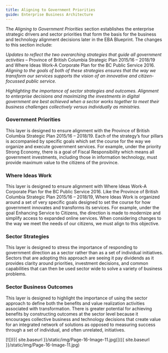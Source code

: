 ```yaml
---
title: Aligning to Government Priorities
guide: Enterprise Business Architecture
---
```


The _Aligning to Government Priorities_ section establishes the enterprise strategic drivers and sector priorities that form the basis for the business and technology alignment decisions later in the EBA Blueprint. The changes to this section include:

_Updates to reflect the two overarching strategies that guide all government activities_ – Province of British Columbia Strategic Plan 2015/16 – 2018/19 and Where Ideas Work-A Corporate Plan for the BC Public Service 2016. _Aligning to the goals of both of these strategies ensures that the way we transform our services supports the vision of an innovative and citizen-focussed public service._

_Highlighting the importance of sector strategies and outcomes. Alignment to enterprise decisions and maximizing the investments in digital government are best achieved when a sector works together to meet their business challenges collectively versus individually as ministries._

### Government Priorities

This layer is designed to ensure alignment with the Province of British Columbia Strategic Plan 2015/16 – 2018/19. Each of the strategy’s four pillars is accompanied by specific goals which set the course for the way we organize and execute government services. For example, under the priority Strong Economy, there is a goal of Fiscal Responsibility which means all government investments, including those in information technology, must provide maximum value to the citizens of the province.

### Where Ideas Work

This layer is designed to ensure alignment with Where Ideas Work-A Corporate Plan for the BC Public Service 2016. Like the Province of British Columbia Strategic Plan 2015/16 – 2018/19, Where Ideas Work is organized around a set of very specific goals designed to set the course for how government innovates and transforms its services. For example, under the goal Enhancing Service to Citizens, the direction is made to modernize and simplify access to expanded online services. When considering changes to the way we meet the needs of our citizens, we must align to this objective.

### Sector Strategies

This layer is designed to stress the importance of responding to government direction as a sector rather than as a set of individual initiatives. Sectors that are adopting this approach are seeing it pay dividends as it provides clarity around priorities, investment decisions, and common capabilities that can then be used sector wide to solve a variety of business problems.

### Sector Business Outcomes

This layer is designed to highlight the importance of using the sector approach to define both the benefits and value realization activities associated with transformation. There is greater potential for achieving benefits by constructing outcomes at the sector level because it encourages collective business and technology decisions that create value for an integrated network of solutions as opposed to measuring success through a set of individual, and often unrelated, initiatives.

[![]({{ site.baseurl }}/static/img/Page-16-Image-11.jpg)]({{ site.baseurl }}/static/img/Page-16-Image-11.jpg)
